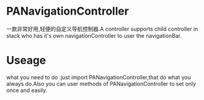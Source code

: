 # PANavigationController
一款非常好用,轻便的自定义导航控制器.A controller supports child controller in stack who has it's own navigationController to user the navigationBar.
# Useage
what you need to do :just import PANavigationController,that do what you always do.Also you can user methods of PANavigationController to set only once and easily.
